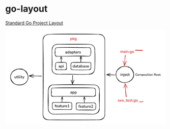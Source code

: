 # go-layout

[Standard Go Project Layout](https://github.com/golang-standards/project-layout)

![project_layout](./doc/project_layout.png)